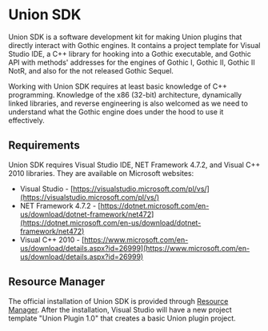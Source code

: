 # Union SDK
Union SDK is a software development kit for making Union plugins that directly interact with Gothic engines. It contains a project template for Visual Studio IDE, a C++ library for hooking into a Gothic executable, and Gothic API with methods' addresses for the engines of Gothic I, Gothic II, Gothic II NotR, and also for the not released Gothic Sequel. 

Working with Union SDK requires at least basic knowledge of C++ programming. Knowledge of the x86 (32-bit) architecture, dynamically linked libraries, and reverse engineering is also welcomed as we need to understand what the Gothic engine does under the hood to use it effectively. 

## Requirements
Union SDK requires Visual Studio IDE, NET Framework 4.7.2, and Visual C++ 2010 libraries. They are available on Microsoft websites:

* Visual Studio - [https://visualstudio.microsoft.com/pl/vs/](https://visualstudio.microsoft.com/pl/vs/)
* NET Framework 4.7.2 - [https://dotnet.microsoft.com/en-us/download/dotnet-framework/net472](https://dotnet.microsoft.com/en-us/download/dotnet-framework/net472)
* Visual C++ 2010 - [https://www.microsoft.com/en-us/download/details.aspx?id=26999](https://www.microsoft.com/en-us/download/details.aspx?id=26999)

## Resource Manager
The official installation of Union SDK is provided through [Resource Manager](https://worldofplayers.ru/threads/41415/). After the installation, Visual Studio will have a new project template "Union Plugin 1.0" that creates a basic Union plugin project.
